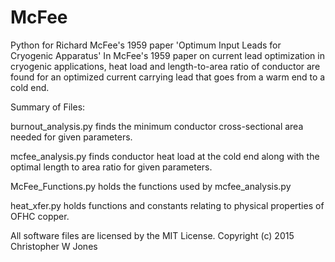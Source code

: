 # McFee
Python for Richard McFee's 1959 paper 'Optimum Input Leads for Cryogenic Apparatus'
In McFee's 1959 paper on current lead optimization in cryogenic applications, heat load and length-to-area ratio of conductor
are found for an optimized current carrying lead that goes from a warm end to a cold end.

Summary of Files:

burnout_analysis.py finds the minimum conductor cross-sectional area needed for given parameters.

mcfee_analysis.py finds conductor heat load at the cold end along with the optimal length to area ratio for given parameters.

McFee_Functions.py holds the functions used by mcfee_analysis.py

heat_xfer.py holds functions and constants relating to physical properties of OFHC copper.

All software files are licensed by the MIT License. Copyright (c) 2015 Christopher W Jones
